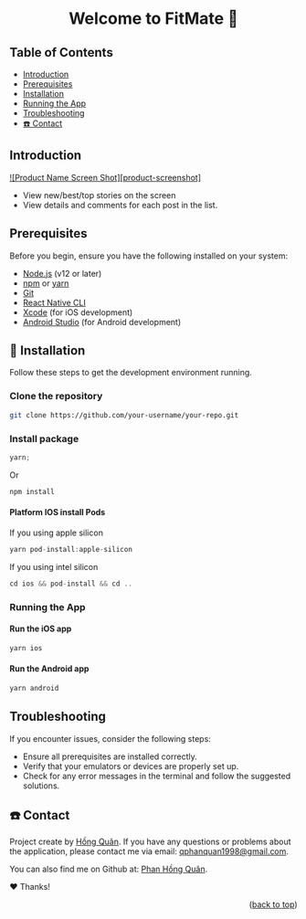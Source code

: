 # <h1 id='top' align="center">Welcome to FitMate 👋</h1>

## Table of Contents

- [Introduction](#introduction)
- [Prerequisites](#prerequisites)
- [Installation](#installation)
- [Running the App](#running-the-app)
- [Troubleshooting](#troubleshooting)
- [☎️ Contact](#contact)

## Introduction

[![Product Name Screen Shot][product-screenshot]](./demo.jpg)

- View new/best/top stories on the screen
- View details and comments for each post in the list.

## Prerequisites

Before you begin, ensure you have the following installed on your system:

- [Node.js](https://nodejs.org/) (v12 or later)
- [npm](https://www.npmjs.com/) or [yarn](https://yarnpkg.com/)
- [Git](https://git-scm.com/)
- [React Native CLI](https://reactnative.dev/docs/environment-setup)
- [Xcode](https://developer.apple.com/xcode/) (for iOS development)
- [Android Studio](https://developer.android.com/studio) (for Android development)

## 📲 Installation

Follow these steps to get the development environment running.

### Clone the repository

```sh
git clone https://github.com/your-username/your-repo.git
```

### Install package

```javascript
yarn;
```

Or

```javascript
npm install
```

#### Platform IOS install Pods

If you using apple silicon

```javascript
yarn pod-install:apple-silicon
```

If you using intel silicon

```javascript
cd ios && pod-install && cd ..
```

### Running the App

#### Run the iOS app

```javascript
yarn ios
```

#### Run the Android app

```javascript
yarn android
```

## Troubleshooting

If you encounter issues, consider the following steps:

- Ensure all prerequisites are installed correctly.
- Verify that your emulators or devices are properly set up.
- Check for any error messages in the terminal and follow the suggested solutions.

## ☎️ Contact

Project create by [Hồng Quân](https://github.com/fishryanie). If you have any questions or problems about the application, please contact me via email: [qphanquan1998@gmail.com](qphanquan1998@gmail.com).

You can also find me on Github at: [Phan Hồng Quân](https://github.com/fishryanie).

❤️ Thanks!

<p align="right">(<a href="#top">back to top</a>)</p>
